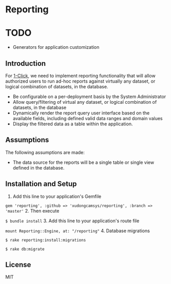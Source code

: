 # Reporting 

# TODO
* Generators for application customization

## Introduction
For [1-Click](https://github.com/camsys/oneclick), we need to implement reporting functionality that will allow authorized users to run ad-hoc reports against virtually any dataset, or logical combination of datasets, in the database. 

* Be configurable on a per-deployment basis by the System Administrator
* Allow query/filtering of virtual any dataset, or logical combination of datasets, in the database
* Dynamically render the report query user interface based on the available fields, including defined valid data ranges and domain values
* Display the filtered data as a table within the application.

## Assumptions
The following assumptions are made:
* The data source for the reports will be a single table or single view defined in the database.

## Installation and Setup
1. Add this line to your application's Gemfile
  
  ```gem 'reporting', :github => 'xudongcamsys/reporting', :branch => 'master'```
2. Then execute

  ```$ bundle install```
3. Add this line to your application's route file

  ```mount Reporting::Engine, at: "/reporting"```
4. Database migrations

  ```$ rake reporting:install:migrations```

  ```$ rake db:migrate```

## License
MIT